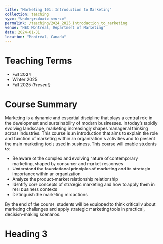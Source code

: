 ```yaml
---
title: "Marketing 101: Introduction to Marketing"
collection: teaching
type: "Undergraduate course"
permalink: /teaching/2024_2025_Introduction_to_marketing
venue: "HEC Montréal, Department of Marketing"
date: 2024-01-01
location: "Montréal, Canada"
---
```


Teaching Terms
======
- Fall 2024  
- Winter 2025  
- Fall 2025 *(Present)*

Course Summary
======
Marketing is a dynamic and essential discipline that plays a central role in the development and sustainability of modern businesses. In today’s rapidly evolving landscape, marketing increasingly shapes managerial thinking across industries.
This course is an introduction that aims to explain the role and function of marketing within an organization's activities and to present the main marketing tools used in business. This course will enable students to:
- Be aware of the complex and evolving nature of contemporary marketing, shaped by consumer and market responses  
- Understand the foundational principles of marketing and its strategic importance within an organization  
- Analyze the product–market relationship relationship
- Identify core concepts of strategic marketing and how to apply them in real business contexts  
- Distinguish the marketing mix actions

By the end of the course, students will be equipped to think critically about marketing challenges and apply strategic marketing tools in practical, decision-making scenarios.

Heading 3
======
